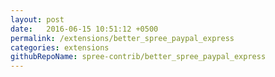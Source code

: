 ```yaml
---
layout: post
date:   2016-06-15 10:51:12 +0500
permalink: /extensions/better_spree_paypal_express
categories: extensions
githubRepoName: spree-contrib/better_spree_paypal_express
---
```

